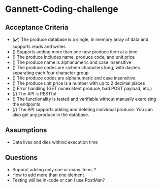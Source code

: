 # Gannett-Coding-challenge

## Acceptance Criteria
 * (✔️) The produce database is a single, in memory array of data and supports reads and writes
 * () Supports adding more than one new produce item at a time
 * () The produce includes name, produce code, and unit price
 * () The produce name is alphanumeric and case insensitive
 * () The produce codes are sixteen characters long, with dashes separating each four character group
 * () The produce codes are alphanumeric and case insensitive
 * () The produce unit price is a number with up to 2 decimal places
 * () Error handling (GET nonexistent produce, bad POST payload, etc.) 
 * (/) The API is RESTful
 * () The functionality is tested and verifiable without manually exercising the endpoints
 * (/) The API supports adding and deleting individual produce. You can also get any produce in the database.

## Assumptions 
* Data lives and dies withind execution time

## Questions
* Support adding only one or many items ?
* How to add more than one element
* Testing will be in-code or can I use PostMan?

